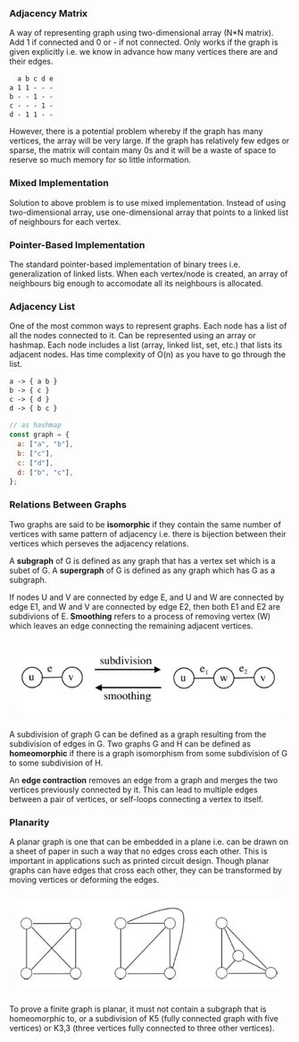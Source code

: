 ### Adjacency Matrix

A way of representing graph using two-dimensional array (N\*N matrix). Add 1 if connected and 0 or - if not connected. Only works if the graph is given explicitly i.e. we know in advance how many vertices there are and their edges.

```
  a b c d e
a 1 1 - - -
b - - 1 - -
c - - - 1 -
d - 1 1 - -
```

However, there is a potential problem whereby if the graph has many vertices, the array will be very large. If the graph has relatively few edges or sparse, the matrix will contain many 0s and it will be a waste of space to reserve so much memory for so little information.

### Mixed Implementation

Solution to above problem is to use mixed implementation. Instead of using two-dimensional array, use one-dimensional array that points to a linked list of neighbours for each vertex.

### Pointer-Based Implementation

The standard pointer-based implementation of binary trees i.e. generalization of linked lists. When each vertex/node is created, an array of neighbours big enough to accomodate all its neighbours is allocated.

### Adjacency List

One of the most common ways to represent graphs. Each node has a list of all the nodes connected to it. Can be represented using an array or hashmap. Each node includes a list (array, linked list, set, etc.) that lists its adjacent nodes. Has time complexity of O(n) as you have to go through the list.

```
a -> { a b }
b -> { c }
c -> { d }
d -> { b c }
```

```js
// as hashmap
const graph = {
  a: ["a", "b"],
  b: ["c"],
  c: ["d"],
  d: ["b", "c"],
};
```

### Relations Between Graphs

Two graphs are said to be **isomorphic** if they contain the same number of vertices with same pattern of adjacency i.e. there is bijection between their vertices which perseves the adjacency relations.

A **subgraph** of G is defined as any graph that has a vertex set which is a subet of G. A **supergraph** of G is defined as any graph which has G as a subgraph.

If nodes U and V are connected by edge E, and U and W are connected by edge E1, and W and V are connected by edge E2, then both E1 and E2 are subdivions of E. **Smoothing** refers to a process of removing vertex (W) which leaves an edge connecting the remaining adjacent vertices.

<div style="text-align: center; padding: 15px">
  <img src="../../images/subdivision.PNG" />
</div>

A subdivision of graph G can be defined as a graph resulting from the subdivision of edges in G. Two graphs G and H can be defined as **homeomorphic** if there is a graph isomorphism from some subdivision of G to some subdivision of H.

An **edge contraction** removes an edge from a graph and merges the two vertices previously connected by it. This can lead to multiple edges between a pair of vertices, or self-loops connecting a vertex to itself.

### Planarity

A planar graph is one that can be embedded in a plane i.e. can be drawn on a sheet of paper in such a way that no edges cross each other. This is important in applications such as printed circuit design. Though planar graphs can have edges that cross each other, they can be transformed by moving vertices or deforming the edges.

<div style="text-align: center; padding: 15px">
  <img src="../../images/planar.PNG" />
</div>

To prove a finite graph is planar, it must not contain a subgraph that is homeomorphic to, or a subdivision of K5 (fully connected graph with five vertices) or K3,3 (three vertices fully connected to three other vertices).
